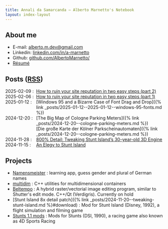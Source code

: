 ```yaml
---
title: Annali da Samarcanda – Alberto Marnetto's Notebook
layout: index-layout
---
```


## About me

* E-mail: [alberto.m.dev@gmail.com](mailto:alberto.m.dev@gmail.com)
* Linkedin: [linkedin.com/in/a-marnetto](https://linkedin.com/in/a-marnetto)
* Github: [github.com/AlbertoMarnetto/](https://github.com/AlbertoMarnetto/)
* [Résumé](assets/index/cv-alberto-marnetto.pdf)

## Posts ([RSS](assets/index/rss.xml))

<style type="text/css" rel="stylesheet">
html
{
       /* https://stackoverflow.com/a/64369323 */
       text-size-adjust: none;
       -webkit-text-size-adjust: none;
}
</style>

 <span style="display: flex;"> <span style="flex: 0 0 7em;">2025-02-09 :</span> [How to ruin your site reputation in two easy steps (part 2)](2025/02/09/ruining-ranking-part-2.html) </span>
 <span style="display: flex;"> <span style="flex: 0 0 7em;">2025-02-06 :</span> [How to ruin your site reputation in two easy steps (part 1)](2025/02/06/ruining-ranking-part-1.html) </span>
 <span style="display: flex;"> <span style="flex: 0 0 7em;">2025-01-12 :</span> [Windows 95 and a Bizarre Case of Font Drag and Drop]({% link _posts/2025-01-12--2025-01-12--windows-95-fonts.md %}) </span>
 <span style="display: flex;"> <span style="flex: 0 0 7em;">2024-12-20 :</span> [The Big Map of Cologne Parking Meters]({% link _posts/2024-12-20--cologne-parking-meters.md %}) </span>
 <span style="display: flex;"> <span style="flex: 0 0 7em; visibility: hidden;">2024-12-20 :</span> [Die große Karte der Kölner Parkscheinautomaten]({% link _posts/2024-12-20--cologne-parking-meters.md %}) </span>
 <span style="display: flex;"> <span style="flex: 0 0 7em;">2024-11-28 :</span> [800% Detail: Tweaking Stunt Island’s 30-year-old 3D Engine](/2024/11/20/tweaking-stunt-island.html) </span>
 <span style="display: flex;"> <span style="flex: 0 0 7em;">2024-11-15 :</span> [An Elegy to Stunt Island](2024/11/15/stunt-island-elegy.html) </span>

## Projects

* [Namensmeister](https://play.google.com/store/apps/details?id=marnetto.namensmeister) : learning app, guess gender and plural of German names
* [multidim](https://github.com/AlbertoMarnetto/multidim) :  C++ utilities for multidimensional containers
* [Beltempo](https://github.com/AlbertoMarnetto/beltempo) :  A hybrid raster/vectorial image editing program, similar to Shutter's edit mode. C++/Qt (Verdigris). Currently on hold
* [Stunt Island 8x detail patch]({% link _posts/2024-11-20--tweaking-stunt-island.md %}#download) : Mod for Stunt Island (Disney, 1992), a flight simulation and filming game
* [Stunts 1.1 mods](projects/stunts.html) : Mods for Stunts (DSI, 1990), a racing game also known as 4D Sports Racing
